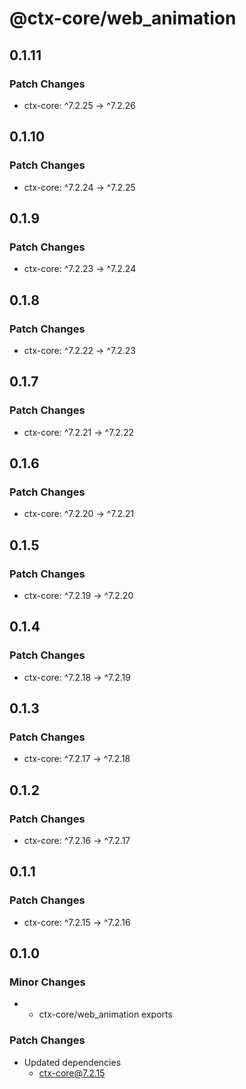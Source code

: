 # @ctx-core/web_animation

## 0.1.11

### Patch Changes

- ctx-core: ^7.2.25 -> ^7.2.26

## 0.1.10

### Patch Changes

- ctx-core: ^7.2.24 -> ^7.2.25

## 0.1.9

### Patch Changes

- ctx-core: ^7.2.23 -> ^7.2.24

## 0.1.8

### Patch Changes

- ctx-core: ^7.2.22 -> ^7.2.23

## 0.1.7

### Patch Changes

- ctx-core: ^7.2.21 -> ^7.2.22

## 0.1.6

### Patch Changes

- ctx-core: ^7.2.20 -> ^7.2.21

## 0.1.5

### Patch Changes

- ctx-core: ^7.2.19 -> ^7.2.20

## 0.1.4

### Patch Changes

- ctx-core: ^7.2.18 -> ^7.2.19

## 0.1.3

### Patch Changes

- ctx-core: ^7.2.17 -> ^7.2.18

## 0.1.2

### Patch Changes

- ctx-core: ^7.2.16 -> ^7.2.17

## 0.1.1

### Patch Changes

- ctx-core: ^7.2.15 -> ^7.2.16

## 0.1.0

### Minor Changes

- - ctx-core/web_animation exports

### Patch Changes

- Updated dependencies
  - ctx-core@7.2.15
